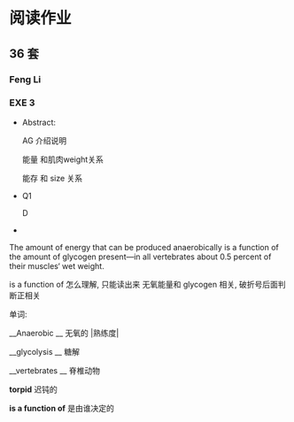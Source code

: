 # 阅读作业

## 36 套

### Feng Li

### EXE 3

* Abstract: 

  AG 介绍说明

   能量 和肌肉weight关系

  能存 和 size 关系

* Q1

  D

* 


The amount of energy that can be produced anaerobically is a function of the amount of glycogen present—in all vertebrates about 0.5 percent of their muscles‘ wet weight.

 is a function of 怎么理解, 只能读出来 无氧能量和 glycogen 相关, 破折号后面判断正相关



单词:

__Anaerobic __ 无氧的 |熟练度|

__glycolysis __ 糖解

__vertebrates __ 脊椎动物

__torpid__ 迟钝的

__is a function of__ 是由谁决定的 











